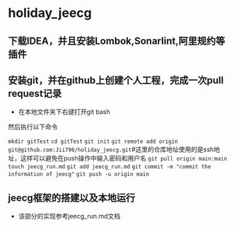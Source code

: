# holiday_jeecg
## 下载IDEA，并且安装Lombok,Sonarlint,阿里规约等插件
## 安装git，并在github上创建个人工程，完成一次pull request记录
-  在本地文件夹下右键打开git bash

然后执行以下命令

`mkdir gitTest`
`cd gitTest`
`git init`
`git remote add origin git@github.com:Jii796/holiday_jeecg.git`#这里的仓库地址使用的是ssh地址，这样可以避免在push操作中输入密码和用户名
`git pull origin main:main`
`touch jeecg_run.md`
`git add jeecg_run.md`
`git commit -m "commit the information of jeecg"`
`git push -u origin main`
## jeecg框架的搭建以及本地运行
-  该部分的实现参考jeecg_run.md文档
